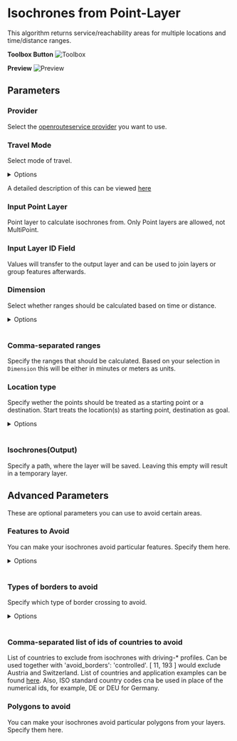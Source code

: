 # Isochrones from Point-Layer
This algorithm returns service/reachability areas for multiple locations and time/distance ranges.

**Toolbox Button**
<img src="/img/isochrones_from_layer_toolbox.png" alt="Toolbox">

**Preview**
<img src="/img/isochrones_from_layer_preview.png" alt="Preview">

## Parameters

### Provider
Select the [openrouteservice provider](../installation_and_setup.md) you want to use.

### Travel Mode
Select mode of travel.

<details>
<summary>Options</summary>
<br>
<ul>
 <li>driving-car</li>
 <li>driving-hgv</li>
 <li>cycling-regular</li>
 <li>cycling-road</li>
 <li>cycling-mountain</li>
 <li>cycling-electric</li>
 <li>foot-walking</li>
 <li>foot-hiking</li>
 <li>wheelchair</li>
</ul>
</details>

A detailed description of this can be viewed [here](https://giscience.github.io/openrouteservice/technical-details/travel-speeds/#travel-time-calculation)

### Input Point Layer
Point layer to calculate isochrones from. Only Point layers are allowed, not MultiPoint.

### Input Layer ID Field
Values will transfer to the output layer and can be used to join layers or group features afterwards.

### Dimension
Select whether ranges should be calculated based on time or distance.

<details>
<summary>Options</summary>
<br>
<ul>
 <li>time</li>
 <li>distance</li>
</ul>
</details>
<br>

### Comma-separated ranges
Specify the ranges that should be calculated. Based on your selection in `Dimension` this will be either in minutes or meters as units.

### Location type
Specify wether the points should be treated as a starting point or a destination. Start treats the location(s) as starting point, destination as goal.

<details>
<summary>Options</summary>
<br>
<ul>
 <li>start</li>
 <li>destination</li>
</ul>
</details>
<br>

### Isochrones(Output)
Specify a path, where the layer will be saved. Leaving this empty will result in a temporary layer. 

## Advanced Parameters
These are optional parameters you can use to avoid certain areas.

### Features to Avoid
You can make your isochrones avoid particular features. Specify them here.

<details>
<summary>Options</summary>
<br>
<ul>
  <li>Highways</li>
  <li>Tollways</li>
  <li>Ferries</li>
  <li>Fords</li>
  <li>Steps</li>
</ul>
</details>
<br>

### Types of borders to avoid
Specify which type of border crossing to avoid.

<details>
<summary>Options</summary>
<br>
<ul>
  <li>all</li>
  <li>controlled</li>
</ul>
</details>
<br>

### Comma-separated list of ids of countries to avoid
List of countries to exclude from isochrones with driving-* profiles. Can be used together with 'avoid_borders': 'controlled'. [ 11, 193 ] would exclude Austria and Switzerland. List of countries and application examples can be found [here](https://giscience.github.io/openrouteservice/technical-details/country-list). Also, ISO standard country codes cna be used in place of the numerical ids, for example, DE or DEU for Germany.

### Polygons to avoid
You can make your isochrones avoid particular polygons from your layers. Specify them here.
